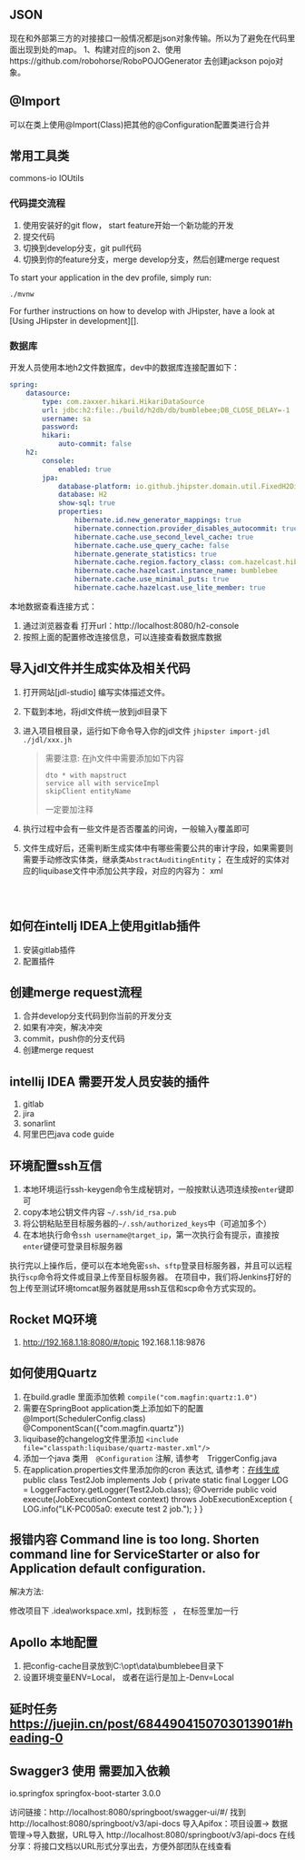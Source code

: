 ## JSON
现在和外部第三方的对接接口一般情况都是json对象传输。所以为了避免在代码里面出现到处的map。
1、构建对应的json
2、使用https://github.com/robohorse/RoboPOJOGenerator 去创建jackson pojo对象。

## @Import
可以在类上使用@Import(Class)把其他的@Configuration配置类进行合并

## 常用工具类
commons-io  IOUtils



### 代码提交流程
1. 使用安装好的git flow， start feature开始一个新功能的开发
2. 提交代码
3. 切换到develop分支，git pull代码
4. 切换到你的feature分支，merge develop分支，然后创建merge request

To start your application in the dev profile, simply run:

    ./mvnw


For further instructions on how to develop with JHipster, have a look at [Using JHipster in development][].

### 数据库
开发人员使用本地h2文件数据库，dev中的数据库连接配置如下：

```yaml
spring:
    datasource:
        type: com.zaxxer.hikari.HikariDataSource
        url: jdbc:h2:file:./build/h2db/db/bumblebee;DB_CLOSE_DELAY=-1
        username: sa
        password:
        hikari:
            auto-commit: false
    h2:
        console:
            enabled: true
        jpa:
            database-platform: io.github.jhipster.domain.util.FixedH2Dialect
            database: H2
            show-sql: true
            properties:
                hibernate.id.new_generator_mappings: true
                hibernate.connection.provider_disables_autocommit: true
                hibernate.cache.use_second_level_cache: true
                hibernate.cache.use_query_cache: false
                hibernate.generate_statistics: true
                hibernate.cache.region.factory_class: com.hazelcast.hibernate.HazelcastCacheRegionFactory
                hibernate.cache.hazelcast.instance_name: bumblebee
                hibernate.cache.use_minimal_puts: true
                hibernate.cache.hazelcast.use_lite_member: true
```

本地数据查看连接方式：
1. 通过浏览器查看
打开url：http://localhost:8080/h2-console
2. 按照上面的配置修改连接信息，可以连接查看数据库数据

## 导入jdl文件并生成实体及相关代码
1. 打开网站[jdl-studio] 编写实体描述文件。
2. 下载到本地，将jdl文件统一放到jdl目录下
3. 进入项目根目录，运行如下命令导入你的jdl文件 `jhipster import-jdl ./jdl/xxx.jh`
    > 需要注意: 在jh文件中需要添加如下内容
    > ```
    > dto * with mapstruct
    > service all with serviceImpl
    > skipClient entityName
    > ```
    > 一定要加注释
4. 执行过程中会有一些文件是否否覆盖的问询，一般输入`y`覆盖即可
5. 文件生成好后，还需判断生成实体中有哪些需要公共的审计字段，如果需要则需要手动修改实体类，继承类`AbstractAuditingEntity`；
   在生成好的实体对应的liquibase文件中添加公共字段，对应的内容为：
   xml
    <column name="created_by" type="varchar(50)">
        <constraints nullable="false"/>
    </column>
    <column name="created_date" type="timestamp" defaultValueDate="${now}">
        <constraints nullable="false"/>
    </column>
    <column name="reset_date" type="timestamp">
        <constraints nullable="true"/>
    </column>
    <column name="last_modified_by" type="varchar(50)"/>
    <column name="last_modified_date" type="timestamp"/>
 
    ```
 


## 如何在intellj IDEA上使用gitlab插件
1. 安装gitlab插件
2. 配置插件


## 创建merge request流程
1. 合并develop分支代码到你当前的开发分支
2. 如果有冲突，解决冲突
3. commit，push你的分支代码
4. 创建merge request


## intellij IDEA 需要开发人员安装的插件
1. gitlab
2. jira
3. sonarlint
4. 阿里巴巴java code guide

## 环境配置ssh互信
1. 本地环境运行ssh-keygen命令生成秘钥对，一般按默认选项连续按`enter`键即可
2. copy本地公钥文件内容 `~/.ssh/id_rsa.pub`
3. 将公钥粘贴至目标服务器的`~/.ssh/authorized_keys`中（可追加多个）
4. 在本地执行命令`ssh username@target_ip`，第一次执行会有提示，直接按`enter`键便可登录目标服务器

执行完以上操作后，便可以在本地免密`ssh`、`sftp`登录目标服务器，并且可以远程执行`scp`命令将文件或目录上传至目标服务器。
在项目中，我们将Jenkins打好的包上传至测试环境tomcat服务器就是用ssh互信和scp命令方式实现的。


## Rocket MQ环境
1. http://192.168.1.18:8080/#/topic
192.168.1.18:9876


## 如何使用Quartz
1. 在build.gradle 里面添加依赖 `compile("com.magfin:quartz:1.0")`
2. 需要在SpringBoot application类上添加如下的配置
    @Import(SchedulerConfig.class)
    @ComponentScan({"com.magfin.quartz"})
3. liquibase的changelog文件里添加
    `<include file="classpath:liquibase/quartz-master.xml"/>`
4. 添加一个java 类用　`@Configuration` 注解, 请参考　TriggerConfig.java
5. 在application.properties文件里添加你的cron 表达式, 请参考：[在线生成](http://www.jeasyuicn.com/cron/)
    public class Test2Job implements Job {
        private static final Logger LOG = LoggerFactory.getLogger(Test2Job.class);
        @Override
        public void execute(JobExecutionContext context) throws JobExecutionException {
            LOG.info("LK-PC005a0: execute test 2 job.");
        }
    }


## 报错内容 Command line is too long. Shorten command line for ServiceStarter or also for Application default configuration.

解决方法:

修改项目下 .idea\workspace.xml，找到标签 <component name="PropertiesComponent"> ， 在标签里加一行  <property name="dynamic.classpath" value="true" />


## Apollo 本地配置
1. 把config-cache目录放到C:\opt\data\bumblebee目录下
2. 设置环境变量ENV=Local， 或者在运行是加上-Denv=Local


## 延时任务 https://juejin.cn/post/6844904150703013901#heading-0

## Swagger3 使用 需要加入依赖
<dependency>
    <groupId>io.springfox</groupId>
    <artifactId>springfox-boot-starter</artifactId>
    <version>3.0.0</version>
</dependency>

访问链接：http://localhost:8080/springboot/swagger-ui/#/
找到 http://localhost:8080/springboot/v3/api-docs
导入Apifox：项目设置-> 数据管理->导入数据，URL导入 http://localhost:8080/springboot/v3/api-docs
在线分享：将接口文档以URL形式分享出去，方便外部团队在线查看
 

